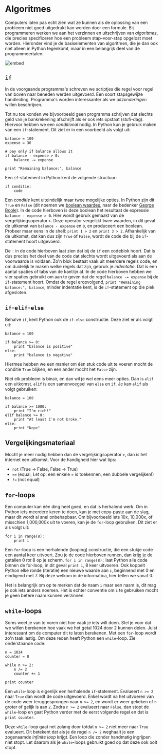 # Algoritmes

Computers laten pas echt zien wat ze kunnen als de oplossing van een probleem niet goed uitgedrukt kan worden door een formule. Bij programmeren werken we aan het verzinnen en uitschrijven van *algoritmes*, die precies specificeren hoe een probleem stap-voor-stap opgelost moet worden. Hieronder vind je de basiselementen van algoritmen, die je dan ook niet alleen in Python tegenkomt, maar in een belangrijk deel van de programmeertalen.

![embed](https://www.youtube.com/embed/6hfOvs8pY1k)


## `if`

In de voorgaande programma's schreven we scriptjes die regel voor regel van boven naar beneden werden uitgevoerd. Een soort stapsgewijze handleiding. Programma's worden interessanter als we *uitzonderingen* willen beschrijven.

Tot nu toe konden we bijvoorbeeld geen programma schrijven dat slechts geld van je bankrekening afschrijft als er ook iets opstaat (stufi-dag). Hiervoor hebben we een *conditional* nodig. In Python kun je gebruik maken van een `if`-statement. Dit ziet er in een voorbeeld als volgt uit:

	balance = 100
	expense = 30

	# pay only if balance allows it 
	if balance - expense > 0:
	    balance -= expense

	print "Remaining balance:", balance

Een `if`-statement in Python kent de volgende structuur:

	if conditie:
	    code
	
Een *conditie* kent uiteindelijk maar twee mogelijke opties. In Python zijn dit `True` en `False` (dit noemen we [boolean waardes](https://en.wikipedia.org/wiki/Boolean_algebra#Values), naar de bedenker [George Boole](https://en.wikipedia.org/wiki/Boolean_algebra#Values)). In de code hierboven is deze boolean het resultaat de expressie `balance - expense > 0`. Hier wordt gebruik gemaakt van de vergelijkingsoperator `>`. Deze operator vergelijkt twee waarden, in dit geval de uitkomst van `balance - expense` en `0`, en produceert een boolean. Probeer maar eens in de shell: `print 1 > 2` en `print 3 > 2`. Afhankelijk van de uitkomst, dat kan dus zijn `True` of `False`, wordt de code die bij de `if`-statement hoort uitgevoerd.

De `:` in de code hierboven laat zien dat bij de `if` een codeblok hoort. Dat is dus precies het deel van de code dat slechts wordt uitgevoerd als aan de voorwaarde is voldaan. Zo'n blok bestaat vaak uit meerdere regels code, en om duidelijk te maken welke regels dat zijn, gebruik je *indentatie*. Dat is een aantal spaties of tabs van de kantlijn af. In de code hierboven hebben we vier spaties gebruikt om aan te geven dat de regel `balance -= expense` bij de `if`-statement hoort. Omdat de regel eropvolgend, `print "Remaining balance:", balance`, minder indentatie kent, is de `if`-statement op die plek afgesloten.


## `if`-`elif`-`else`

Behalve `if`, kent Python ook de `if-else` constructie. Deze ziet er als volgt uit:


	balance = 100

	if balance >= 0:
	    print "balance is positive"
	else:
	    print "balance is negative"


Hiermee hebben we een manier om één stuk code uit te voeren mocht de conditie `True` blijken, en een ander mocht het `False` zijn.

Niet elk probleem is binair, en dan wil je wel eens meer opties. Dan is `elif` een uitkomst. `elif` is een samenvoegsel van `else` en `if`. Je kan `elif` als volgt gebruiken:

	balance = 100

	if balance >= 1000:
	    print "I'm rich!"
	elif balance >= 0:
	    print "At least I'm not broke."
	else:
	    print "Nope"


## Vergelijkingsmateriaal

Mocht je meer nodig hebben dan de vergelijkingsoperator `>`, dan is het internet een uitkomst. Voor de handigheid hier wat tips:

* `not` (True -> False, False -> True)
* `==`  (equal, Let op: een enkele = is toekennen, een dubbele vergelijken!)
* `!=`  (not equal)


## `for`-loops

Een computer kan één ding heel goed, en dat is herhalend werk. Om in Python iets meerdere keren te doen, kan je met copy-paste aan de slag, maar dit wordt al snel onbehapbaar. Om bijvoorbeeld iets 10x, 10,000x, of misschien 1,000,000x uit te voeren, kan je de `for`-loop gebruiken. Dit ziet er als volgt uit:


	for i in range(8):
	    print i


Een `for`-loop is een herhalende (looping) constructie, die een stukje code een aantal keer uitvoert. Zou je de code hierboven runnen, dan krijg je de getallen 0 *tot* 8 op je scherm. `for i in range(8):` laat Python alle code binnen de for-loop, in dit geval `print i`, 8 keer uitvoeren. Ook koppelt Python elke ronde (iteratie) een nieuwe waarde aan `i`, beginnend met 0 en eindigend met 7. Bij deze welkom in de informatica, hier tellen we vanaf 0.

Het is belangrijk om op te merken dat de naam `i` maar een naam is, dit mag je ook iets anders noemen. Het is echter conventie om `i` te gebruiken mocht je geen betere naam kunnen verzinnen.


## `while`-loops

Soms weet je van te voren niet hoe vaak je iets wilt doen. Stel je voor dat we willen berekenen hoe vaak we het getal 1024 door 2 kunnen delen. Juist interessant om de computer dit te laten berekenen. Met een `for`-loop wordt zo'n taak lastig. Om deze reden heeft Python een `while`-loop. Zie onderstaande code:


	n = 1024
	counter = 0

	while n >= 2:
	    n /= 2
	    counter += 1

	print counter


Een `while`-loop is eigenlijk een herhalende `if`-statement. Evalueert `n >= 2` naar `True` dan wordt de code uitgevoerd. Enkel wordt na het uitvoeren van de code weer teruggesprongen naar `n >= 2`, en wordt er weer gekeken of `n` groter of gelijk is aan `2`. Zodra `n >= 2` evalueert naar `False`, dan stopt de `while`-loop en gaat Python verder met de eerst volgende regel en dat is `print counter`.

Deze `while`-loop gaat net zolang door totdat `n >= 2` niet meer naar `True` evalueert. Dit betekent dat als je de regel `n /= 2` weghaalt je een zogenaamde *infinite loop* krijgt. Een loop die zonder handmatig ingrijpen niet stopt. Let daarom als je `while`-loops gebruikt goed op dat deze ook ooit stopt.
